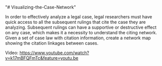 "# Visualizing-the-Case-Network" 

In order to effectively analyze a legal case, legal researchers must have quick access to all the subsequent rulings that cite the case they are analyzing.
Subsequent rulings can have a supportive or destructive effect on any case, which makes it a necessity to understand the citing network.
Given a set of case law with citation information, create a network map showing the citation linkages between cases.

Video:  https://www.youtube.com/watch?v=k17mBFQFmTc&feature=youtu.be
